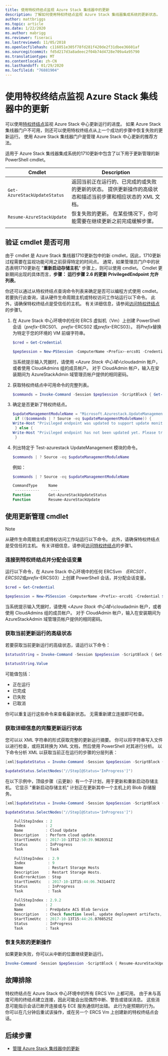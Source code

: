 ```yaml
---
title: 使用特权终结点监视 Azure Stack 集线器中的更新
description: 了解如何使用特权终结点监视 Azure Stack 集线器集成系统的更新状态。
author: mattbriggs
ms.topic: article
ms.date: 1/22/2020
ms.author: mabrigg
ms.reviewer: fiseraci
ms.lastreviewed: 11/05/2018
ms.openlocfilehash: c116051e305f78fd281f420de2f31dbee36601af
ms.sourcegitcommit: fd5d217d3a8adeec2f04b74d4728e709a4a95790
ms.translationtype: MT
ms.contentlocale: zh-CN
ms.lasthandoff: 01/29/2020
ms.locfileid: "76881904"
---
```

# <a name="monitor-updates-in-azure-stack-hub-using-the-privileged-endpoint"></a>使用特权终结点监视 Azure Stack 集线器中的更新

可以使用[特权终结点](azure-stack-privileged-endpoint.md)监视 Azure Stack 中心更新运行的进度。 如果 Azure Stack 集线器门户不可用，则还可以使用特权终结点从上一个成功的步骤中恢复失败的更新运行。 使用 Azure Stack 集线器门户是管理 Azure Stack 中心更新的推荐方法。

适用于 Azure Stack 集线器集成系统的1710更新中包含了以下用于更新管理的新 PowerShell cmdlet。

| Cmdlet  | Description  |
|---------|---------|
| `Get-AzureStackUpdateStatus` | 返回当前正在运行的、已完成的或失败的更新的状态。 提供更新操作的高级状态和描述当前步骤和相应状态的 XML 文档。 |
| `Resume-AzureStackUpdate` | 恢复失败的更新。 在某些情况下，你可能需要在继续更新之前完成缓解步骤。         |
| | |

## <a name="verify-the-cmdlets-are-available"></a>验证 cmdlet 是否可用
由于 cmdlet 是 Azure Stack 集线器1710更新包中的新 cmdlet，因此，1710更新过程需要在监视功能可用之前获得特定的时间点。 通常，如果管理员门户中的状态表明1710更新在 "**重新启动存储主机**" 步骤上，则可以使用 cmdlet。 Cmdlet 更新期间出现的具体而言，**步骤： 运行步骤 2.6 的更新 PrivilegedEndpoint 允许列表**。

你还可以通过从特权终结点查询命令列表来确定是否可以编程方式使用 cmdlet。 若要执行此查询，请从硬件生命周期主机或特权访问工作站运行以下命令。 此外，请确保特权终结点是受信任的主机。 有关详细信息，请参阅[访问特权终结点](azure-stack-privileged-endpoint.md#access-the-privileged-endpoint)的步骤1。

1. 在 Azure Stack 中心环境中的任何 ERCS 虚拟机（Vm）上创建 PowerShell 会话（*prefix*-ERCS01、 *prefix*-ERCS02 或*prefix*-ERCS03）。 将*Prefix*替换为特定于您的环境的 VM 前缀字符串。

   ```powershell
   $cred = Get-Credential

   $pepSession = New-PSSession -ComputerName <Prefix>-ercs01 -Credential $cred -ConfigurationName PrivilegedEndpoint 
   ```
   当系统提示输入凭据时，请使用 &lt;*Azure Stack 中心域*&gt;\cloudadmin 帐户，或者使用 CloudAdmins 组的成员帐户。 对于 CloudAdmin 帐户，输入在安装期间为 AzureStackAdmin 域管理员帐户提供的相同密码。

2. 获取特权终结点中可用命令的完整列表。

   ```powershell
   $commands = Invoke-Command -Session $pepSession -ScriptBlock { Get-Command } 
   ```
3. 确定是否更新了特权终结点。

   ```powershell
   $updateManagementModuleName = "Microsoft.Azurestack.UpdateManagement"
    if (($commands | ? Source -eq $updateManagementModuleName)) {
   Write-Host "Privileged endpoint was updated to support update monitoring tools."
    } else {
   Write-Host "Privileged endpoint has not been updated yet. Please try again later."
    } 
   ```

4. 列出特定于 Test-azurestack UpdateManagement 模块的命令。

   ```powershell
   $commands | ? Source -eq $updateManagementModuleName 
   ```
   例如：
   ```powershell
   $commands | ? Source -eq $updateManagementModuleName
   
   CommandType     Name                                               Version    Source                                                  PSComputerName
    -----------     ----                                               -------    ------                                                  --------------
   Function        Get-AzureStackUpdateStatus                         0.0        Microsoft.Azurestack.UpdateManagement                   Contoso-ercs01
   Function        Resume-AzureStackUpdate                            0.0        Microsoft.Azurestack.UpdateManagement                   Contoso-ercs01
   ``` 

## <a name="use-the-update-management-cmdlets"></a>使用更新管理 cmdlet

> [!NOTE]
> 从硬件生命周期主机或特权访问工作站运行以下命令。 此外，请确保特权终结点是受信任的主机。 有关详细信息，请参阅[访问特权终结点](azure-stack-privileged-endpoint.md#access-the-privileged-endpoint)的步骤1。

### <a name="connect-to-the-privileged-endpoint-and-assign-session-variable"></a>连接到特权终结点并分配会话变量

运行以下命令，在 Azure Stack 中心环境中的任何 ERCS*vm （ERCS01* *、ERCS02*或*prefix*-ERCS03）上创建 PowerShell 会话，并分配会话变量。

```powershell
$cred = Get-Credential

$pepSession = New-PSSession -ComputerName <Prefix>-ercs01 -Credential $cred -ConfigurationName PrivilegedEndpoint 
```
 当系统提示输入凭据时，请使用 &lt;*Azure Stack 中心域*&gt;\cloudadmin 帐户，或者使用 CloudAdmins 组的成员帐户。 对于 CloudAdmin 帐户，输入在安装期间为 AzureStackAdmin 域管理员帐户提供的相同密码。

### <a name="get-high-level-status-of-the-current-update-run"></a>获取当前更新运行的高级状态

若要获取当前更新运行的高级状态，请运行以下命令：

```powershell
$statusString = Invoke-Command -Session $pepSession -ScriptBlock { Get-AzureStackUpdateStatus -StatusOnly }

$statusString.Value 
```

可能值包括：

- 正在运行
- 已完成
- 已失败 
- 已取消

你可以重复运行这些命令来查看最新状态。 无需重新建立连接即可检查。

### <a name="get-the-full-update-run-status-with-details"></a>获取详细信息的完整更新运行状态

您可以以 XML 字符串的形式获取完整的更新运行摘要。 你可以将字符串写入文件以进行检查，或将其转换为 XML 文档，然后使用 PowerShell 对其进行分析。 以下命令分析 XML 以获取当前正在运行的步骤的分层列表：

```powershell
[xml]$updateStatus = Invoke-Command -Session $pepSession -ScriptBlock { Get-AzureStackUpdateStatus }

$updateStatus.SelectNodes("//Step[@Status='InProgress']")
```

在以下示例中，顶级步骤（云更新）有一个子计划，用于更新和重新启动存储主机。 它显示 "重新启动存储主机" 计划正在更新其中一个主机上的 Blob 存储服务。

```powershell
[xml]$updateStatus = Invoke-Command -Session $pepSession -ScriptBlock { Get-AzureStackUpdateStatus }

$updateStatus.SelectNodes("//Step[@Status='InProgress']") 

    FullStepIndex : 2
    Index         : 2
    Name          : Cloud Update
    Description   : Perform cloud update.
    StartTimeUtc  : 2017-10-13T12:50:39.9020351Z
    Status        : InProgress
    Task          : Task
    
    FullStepIndex  : 2.9
    Index          : 9
    Name           : Restart Storage Hosts
    Description    : Restart Storage Hosts.
    EceErrorAction : Stop
    StartTimeUtc   : 2017-10-13T15:44:06.7431447Z
    Status         : InProgress
    Task           : Task
    
    FullStepIndex : 2.9.2
    Index         : 2
    Name          : PreUpdate ACS Blob Service
    Description   : Check function level, update deployment artifacts, configure Blob service settings
    StartTimeUtc  : 2017-10-13T15:44:26.0708525Z
    Status        : InProgress
    Task          : Task
```

### <a name="resume-a-failed-update-operation"></a>恢复失败的更新操作

如果更新失败，你可以从中断的位置继续更新运行。

```powershell
Invoke-Command -Session $pepSession -ScriptBlock { Resume-AzureStackUpdate } 
```

## <a name="troubleshoot"></a>故障排除

特权终结点在 Azure Stack 中心环境中的所有 ERCS Vm 上都可用。 由于未与高度可用的终结点建立连接，因此可能会出现偶然中断、警告或错误消息。 这些消息可能指示会话已断开连接或与 ECE 服务通信时出错。 此行为是预期的行为。 你可以在几分钟后重试该操作，或在另一个 ERCS Vm 上创建新的特权终结点会话。

## <a name="next-steps"></a>后续步骤

- [管理 Azure Stack 集线器中的更新](azure-stack-updates.md)


